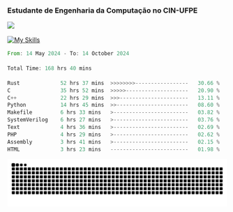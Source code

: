 
### Estudante de Engenharia da Computação no CIN-UFPE
<div>
      <!--<img width=400 src="https://github-readme-stats.vercel.app/api?username=Zed201&show_icons=true&theme=tokyonight" /-->
      <img width=400 src='https://leetcode.card.workers.dev/Zed201?theme=nord&font=baloo&extension=null' />
</div>


[![My Skills](https://skillicons.dev/icons?i=c,cpp,rust,py,java,neovim&theme=dark)](https://skillicons.dev)

<!--START_SECTION:waka-->

```rust
From: 14 May 2024 - To: 14 October 2024

Total Time: 168 hrs 40 mins

Rust             52 hrs 37 mins  >>>>>>>>-----------------   30.66 %
C                35 hrs 52 mins  >>>>>--------------------   20.90 %
C++              22 hrs 29 mins  >>>----------------------   13.11 %
Python           14 hrs 45 mins  >>-----------------------   08.60 %
Makefile         6 hrs 33 mins   >------------------------   03.82 %
SystemVerilog    6 hrs 27 mins   >------------------------   03.76 %
Text             4 hrs 36 mins   >------------------------   02.69 %
PHP              4 hrs 29 mins   >------------------------   02.62 %
Assembly         3 hrs 41 mins   >------------------------   02.15 %
HTML             3 hrs 23 mins   -------------------------   01.98 %
```

<!--END_SECTION:waka-->

<picture>
  <source media="(prefers-color-scheme: dark)" srcset="https://github.com/Zed201/Zed201/blob/output/github-contribution-grid-snake-dark.svg" />
  <img alt="github-snake" src="https://github.com/Zed201/Zed201/blob/output/github-contribution-grid-snake-dark.svg" />
</picture>
